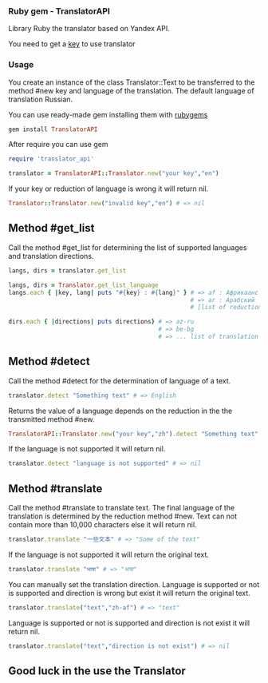 ### Ruby gem - TranslatorAPI

Library Ruby the translator based on Yandex API.

You need to get a [key](https://tech.yandex.ru/key/form.xml?service=trnsl) to use translator

### Usage
You create an instance of the class Translator::Text to be transferred to the method #new key and language of the translation.
The default language of translation Russian.

You can use ready-made gem installing them with [rubygems](https://rubygems.org)

```ruby
gem install TranslatorAPI
```

After require you can use gem

```ruby
require 'translator_api'
```

```ruby
translator = TranslatorAPI::Translator.new("your key","en") 
```
If your key or reduction of language is wrong it will return nil.

```ruby
Translator::Translator.new("invalid key","en") # => nil
```

## Method #get_list

Call the method #get_list  for determining the list of supported languages and translation directions.

```ruby
langs, dirs = translator.get_list

langs, dirs = Translator.get_list_language 
langs.each { |key, lang| puts "#{key} : #{lang}" } # => af : Африкаанс 
                                                   # => ar : Арабский
                                                   # [list of reduction and language](https://tech.yandex.ru/translate/doc/dg/concepts/langs-docpage/) 

dirs.each { |directions| puts directions} # => az-ru
                                          # => be-bg
                                          # => ... list of translation directions
```

## Method #detect

Call the method #detect for the determination of language of a text.

```ruby
translator.detect "Something text" # => English
```
Returns the value of a language depends on the reduction in the the transmitted method #new.

```ruby
TranslatorAPI::Translator.new("your key","zh").detect "Something text" # => 英語 ("zh" - Chinese)
```

If the language is not supported it will return nil.

```ruby
translator.detect "language is not supported" # => nil
```

## Method #translate

Call the method #translate to translate text. The final language of the translation is determined by the reduction method #new.
Text can not contain more than 10,000 characters else it will return nil.

```ruby
translator.translate "一些文本" # => "Some of the text"
```

If the language is not supported it will return the original text.

```ruby
translator.translate "भाषा" # => "भाषा"
```

You can manually set the translation direction.
Language is supported or not is supported and direction is wrong but exist it will return the original text.

```ruby
translator.translate("text","zh-af") # => "text"
```

Language is supported or not is supported and direction is not exist it will return nil.

```ruby
translator.translate("text","direction is not exist") # => nil
```

## Good luck in the use the Translator

